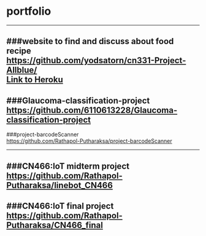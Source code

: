 # portfolio<br>
---

###website to find and discuss about food recipe<br>
https://github.com/yodsatorn/cn331-Project-Allblue/<br>
[Link to Heroku ](https://allblue-cn331.herokuapp.com)<br>
---

###Glaucoma-classification-project<br>
https://github.com/6110613228/Glaucoma-classification-project<br>
---
###project-barcodeScanner<br>
https://github.com/Rathapol-Putharaksa/project-barcodeScanner<br>

---
###CN466:IoT midterm project<br>
https://github.com/Rathapol-Putharaksa/linebot_CN466<br>
---

###CN466:IoT final project<br>
https://github.com/Rathapol-Putharaksa/CN466_final<br>
---
